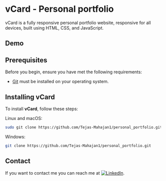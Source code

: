 # vCard - Personal portfolio

vCard is a fully responsive personal portfolio website, responsive for all devices, built using HTML, CSS, and JavaScript.

## Demo


## Prerequisites

Before you begin, ensure you have met the following requirements:

* [Git](https://git-scm.com/downloads "Download Git") must be installed on your operating system.

## Installing vCard

To install **vCard**, follow these steps:

Linux and macOS:

```bash
sudo git clone https://github.com/Tejas-Mahajan1/personal_portfolio.git
```

Windows:

```bash
git clone https://github.com/Tejas-Mahajan1/personal_portfolio.git
```

## Contact

If you want to contact me you can reach me at [![LinkedIn](https://img.shields.io/badge/LinkedIn-0077B5?style=for-the-badge&logo=linkedin&logoColor=white)](https://linkedin.com/in/tejas-mahajan2505).
